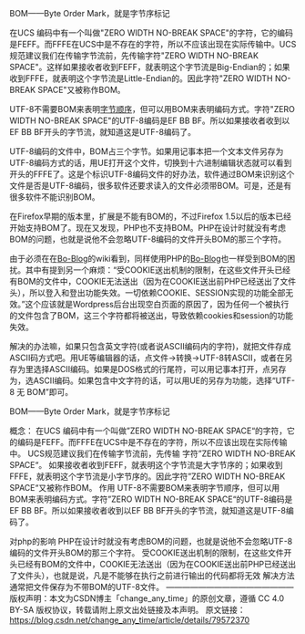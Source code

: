 BOM——Byte Order Mark，就是字节序标记

在UCS 编码中有一个叫做"ZERO WIDTH NO-BREAK SPACE"的字符，它的编码是FEFF。而FFFE在UCS中是不存在的字符，所以不应该出现在实际传输中。UCS规范建议我们在传输字节流前，先传输字符"ZERO WIDTH NO-BREAK SPACE"。这样如果接收者收到FEFF，就表明这个字节流是Big-Endian的；如果收到FFFE，就表明这个字节流是Little-Endian的。因此字符"ZERO WIDTH NO-BREAK SPACE"又被称作BOM。

UTF-8不需要BOM来表明[字节顺序](https://www.baidu.com/s?wd=字节顺序&tn=SE_PcZhidaonwhc_ngpagmjz&rsv_dl=gh_pc_zhidao)，但可以用BOM来表明编码方式。字符"ZERO WIDTH NO-BREAK SPACE"的UTF-8编码是EF BB BF。所以如果接收者收到以EF BB BF开头的字节流，就知道这是UTF-8编码了。

UTF-8编码的文件中，BOM占三个字节。如果用记事本把一个文本文件另存为UTF-8编码方式的话，用UE打开这个文件，切换到十六进制编辑状态就可以看到开头的FFFE了。这是个标识UTF-8编码文件的好办法，软件通过BOM来识别这个文件是否是UTF-8编码，很多软件还要求读入的文件必须带BOM。可是，还是有很多软件不能识别BOM。

在Firefox早期的版本里，扩展是不能有BOM的，不过Firefox 1.5以后的版本已经开始支持BOM了。现在又发现，PHP也不支持BOM。PHP在设计时就没有考虑BOM的问题，也就是说他不会忽略UTF-8编码的文件开头BOM的那三个字符。

由于必须在在[Bo-Blog](https://www.baidu.com/s?wd=Bo-Blog&tn=SE_PcZhidaonwhc_ngpagmjz&rsv_dl=gh_pc_zhidao)的wiki看到，同样使用PHP的[Bo-Blog](https://www.baidu.com/s?wd=Bo-Blog&tn=SE_PcZhidaonwhc_ngpagmjz&rsv_dl=gh_pc_zhidao)也一样受到BOM的困扰。其中有提到另一个麻烦：“受COOKIE送出机制的限制，在这些文件开头已经有BOM的文件中，COOKIE无法送出（因为在COOKIE送出前PHP已经送出了文件头），所以登入和登出功能失效。一切依赖COOKIE、SESSION实现的功能全部无效。”这个应该就是Wordpress后台出现空白页面的原因了，因为任何一个被执行的文件包含了BOM，这三个字符都将被送出，导致依赖cookies和session的功能失效。

解决的办法嘛，如果只包含英文字符(或者说ASCII编码内的字符)，就把文件存成ASCII码方式吧。用UE等编辑器的话，点文件->转换->UTF-8转ASCII，或者在另存为里选择ASCII编码。如果是DOS格式的行尾符，可以用记事本打开，点另存为，选ASCII编码。如果包含中文字符的话，可以用UE的另存为功能，选择“UTF-8 无 BOM”即可。



BOM——Byte Order Mark，就是字节序标记

概念：
在UCS 编码中有一个叫做”ZERO WIDTH NO-BREAK SPACE“的字符，它的编码是FEFF。而FFFE在UCS中是不存在的字符，所以不应该出现在实际传输中。
UCS规范建议我们在传输字节流前，先传输 字符”ZERO WIDTH NO-BREAK SPACE“。
如果接收者收到FEFF，就表明这个字节流是大字节序的；如果收到FFFE，就表明这个字节流是小字节序的。因此字符”ZERO WIDTH NO-BREAK SPACE“又被称作BOM。
作用
UTF-8不需要BOM来表明字节顺序，但可以用BOM来表明编码方式。字符”ZERO WIDTH NO-BREAK SPACE“的UTF-8编码是EF BB BF。所以如果接收者收到以EF BB BF开头的字节流，就知道这是UTF-8编码了。

对php的影响
PHP在设计时就没有考虑BOM的问题，也就是说他不会忽略UTF-8编码的文件开头BOM的那三个字符。
受COOKIE送出机制的限制，在这些文件开头已经有BOM的文件中，COOKIE无法送出（因为在COOKIE送出前PHP已经送出了文件头），也就是说，凡是不能够在执行之前进行输出的代码都将无效
解决方法
通常把文件保存为不带BOM的UTF-8文件。
————————————————
版权声明：本文为CSDN博主「change_any_time」的原创文章，遵循 CC 4.0 BY-SA 版权协议，转载请附上原文出处链接及本声明。
原文链接：https://blog.csdn.net/change_any_time/article/details/79572370